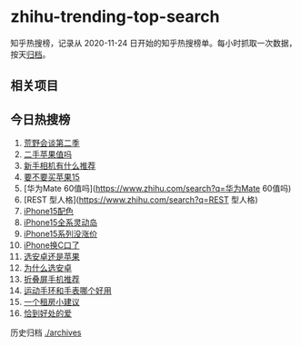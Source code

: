 # zhihu-trending-top-search

知乎热搜榜，记录从 2020-11-24
日开始的知乎热搜榜单。每小时抓取一次数据，按天[归档](./archives)。

## 相关项目

## 今日热搜榜

<!-- BEGIN -->
<!-- 最后更新时间 Fri Sep 15 2023 19:09:01 GMT+0800 (China Standard Time) -->

1. [荒野会谈第二季](https://www.zhihu.com/search?q=荒野会谈第二季)
1. [二手苹果值吗](https://www.zhihu.com/search?q=二手苹果值吗)
1. [新手相机有什么推荐](https://www.zhihu.com/search?q=新手相机有什么推荐)
1. [要不要买苹果15](https://www.zhihu.com/search?q=要不要买苹果15)
1. [华为Mate 60值吗](https://www.zhihu.com/search?q=华为Mate 60值吗)
1. [REST 型人格](https://www.zhihu.com/search?q=REST 型人格)
1. [iPhone15配色](https://www.zhihu.com/search?q=iPhone15配色)
1. [iPhone15全系灵动岛](https://www.zhihu.com/search?q=iPhone15全系灵动岛)
1. [iPhone15系列没涨价](https://www.zhihu.com/search?q=iPhone15系列没涨价)
1. [iPhone换C口了](https://www.zhihu.com/search?q=iPhone换C口了)
1. [选安卓还是苹果](https://www.zhihu.com/search?q=选安卓还是苹果)
1. [为什么选安卓](https://www.zhihu.com/search?q=为什么选安卓)
1. [折叠屏手机推荐](https://www.zhihu.com/search?q=折叠屏手机推荐)
1. [运动手环和手表哪个好用](https://www.zhihu.com/search?q=运动手环和手表哪个好用)
1. [一个租房小建议](https://www.zhihu.com/search?q=一个租房小建议)
1. [恰到好处的爱](https://www.zhihu.com/search?q=恰到好处的爱)

<!-- END -->

历史归档 [./archives](./archives)
